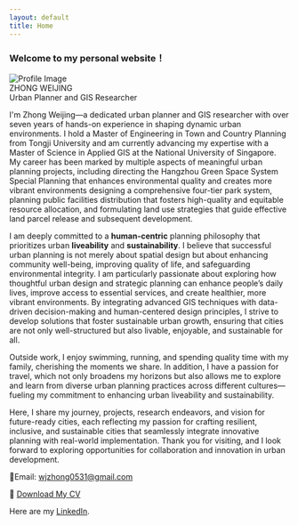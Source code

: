 ```yaml
---
layout: default
title: Home
---
```


### Welcome to my personal website！

<div class="profile">
    <img src="{{ '/images/profile.jpg' | relative_url }}" alt="Profile Image" class="profile-img">
    <div class="profile-info">
        <div class="profile-name">ZHONG WEIJING</div>
        <div class="profile-title">Urban Planner and GIS Researcher</div>
    </div>
</div>

I'm Zhong Weijing—a dedicated urban planner and GIS researcher with over seven years of hands-on experience in shaping dynamic urban environments. I hold a Master of Engineering in Town and Country Planning from Tongji University and am currently advancing my expertise with a Master of Science in Applied GIS at the National University of Singapore. My career has been marked by multiple aspects of meaningful urban planning projects, including directing the Hangzhou Green Space System Special Planning that enhances environmental quality and creates more vibrant environments designing a comprehensive four-tier park system, planning public facilities distribution that fosters high-quality and equitable resource allocation, and formulating land use strategies that guide effective land parcel release and subsequent development. 

I am deeply committed to a **human-centric** planning philosophy that prioritizes urban **liveability** and **sustainability**. I believe that successful urban planning is not merely about spatial design but about enhancing community well-being, improving quality of life, and safeguarding environmental integrity. I am particularly passionate about exploring how thoughtful urban design and strategic planning can enhance people’s daily lives, improve access to essential services, and create healthier, more vibrant environments. By integrating advanced GIS techniques with data-driven decision-making and human-centered design principles, I strive to develop solutions that foster sustainable urban growth, ensuring that cities are not only well-structured but also livable, enjoyable, and sustainable for all.

Outside work, I enjoy swimming, running, and spending quality time with my family, cherishing the moments we share. In addition, I have a passion for travel, which not only broadens my horizons but also allows me to explore and learn from diverse urban planning practices across different cultures—fueling my commitment to enhancing urban liveability and sustainability.

Here, I share my journey, projects, research endeavors, and vision for future-ready cities, each reflecting my passion for crafting resilient, inclusive, and sustainable cities that seamlessly integrate innovative planning with real-world implementation. 
Thank you for visiting, and I look forward to exploring opportunities for collaboration and innovation in urban development.



<p> 📧Email: <a href="wjzhong0531@gmail.com">wjzhong0531@gmail.com</a></p>


📄 [Download My CV](/docs/assets/CV.pdf)

<p class="links">
    Here are my 
    <a href="https://www.linkedin.com/in/weijing-zhong/", target="_blank">LinkedIn</a>.
</p>
